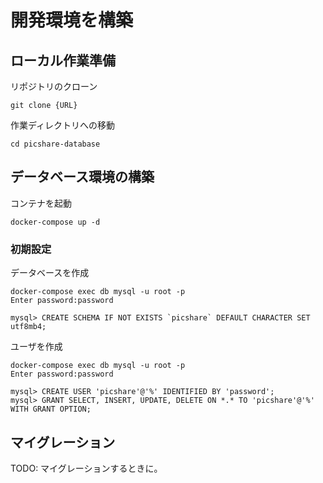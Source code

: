 # 開発環境を構築

## ローカル作業準備

リポジトリのクローン

```
git clone {URL}
```

作業ディレクトリへの移動

```
cd picshare-database
```

## データベース環境の構築

コンテナを起動

```
docker-compose up -d
```

### 初期設定

データベースを作成

```
docker-compose exec db mysql -u root -p
Enter password:password

mysql> CREATE SCHEMA IF NOT EXISTS `picshare` DEFAULT CHARACTER SET utf8mb4;
```

ユーザを作成

```
docker-compose exec db mysql -u root -p
Enter password:password

mysql> CREATE USER 'picshare'@'%' IDENTIFIED BY 'password';
mysql> GRANT SELECT, INSERT, UPDATE, DELETE ON *.* TO 'picshare'@'%' WITH GRANT OPTION;
```

## マイグレーション

TODO: マイグレーションするときに。
